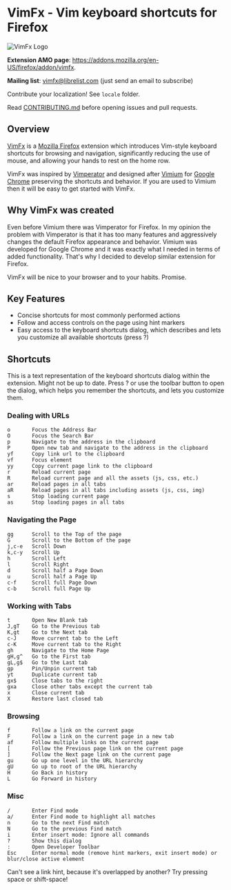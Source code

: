 # VimFx - Vim keyboard shortcuts for Firefox

![VimFx Logo](https://raw.github.com/akhodakivskiy/VimFx/develop/icon-large.png)

**Extension AMO page**: https://addons.mozilla.org/en-US/firefox/addon/vimfx.

**Mailing list**: [vimfx@librelist.com](mailto:vimfx@librelist.com?subject=Subscribe) (just send an email to subscribe)

Contribute your localization! See `locale` folder.

Read [CONTRIBUTING.md](CONTRIBUTING.md) before opening issues and pull requests.

## Overview

[VimFx](https://addons.mozilla.org/en-US/firefox/addon/vimfx/)
is a [Mozilla Firefox](https://www.mozilla.org/en-US/firefox/fx/#desktop)
extension which introduces Vim-style keyboard shortcuts for browsing and navigation,
significantly reducing the use of mouse, and allowing your hands to rest on the home row.

VimFx was inspired by [Vimperator](http://www.vimperator.org/)
and designed after [Vimium](http://vimium.github.com/) for
[Google Chrome](https://www.google.com/intl/en/chrome/browser/) preserving the shortcuts and behavior.
If you are used to Vimium then it will be easy to get started with VimFx.

## Why VimFx was created

Even before Vimium there was Vimperator for Firefox.  In my opinion the problem
with Vimperator is that it has too many features and aggressively changes
the default Firefox appearance and behavior. Vimium was developed for Google Chrome
and it was exactly what I needed in terms of added functionality. That's why I decided
to develop similar extension for Firefox.

VimFx will be nice to your browser and to your habits. Promise.

## Key Features

- Concise shortcuts for most commonly performed actions
- Follow and access controls on the page using hint markers
- Easy access to the keyboard shortcuts dialog, which describes and lets you customize all available shortcuts (press ?)

## Shortcuts

This is a text representation of the keyboard shortcuts dialog within the extension. Might not be up to date.
Press ? or use the toolbar button to open the dialog, which helps you remember the shortcuts, and lets you customize them.

### Dealing with URLs

    o       Focus the Address Bar
    O       Focus the Search Bar
    p       Navigate to the address in the clipboard
    P       Open new tab and navigate to the address in the clipboard
    yf      Copy link url to the clipboard
    vf      Focus element
    yy      Copy current page link to the clipboard
    r       Reload current page
    R       Reload current page and all the assets (js, css, etc.)
    ar      Reload pages in all tabs
    aR      Reload pages in all tabs including assets (js, css, img)
    s       Stop loading current page
    as      Stop loading pages in all tabs

### Navigating the Page

    gg      Scroll to the Top of the page
    G       Scroll to the Bottom of the page
    j,c-e   Scroll Down
    k,c-y   Scroll Up
    h       Scroll Left
    l       Scroll Right
    d       Scroll half a Page Down
    u       Scroll half a Page Up
    c-f     Scroll full Page Down
    c-b     Scroll full Page Up

### Working with Tabs

    t       Open New Blank tab
    J,gT    Go to the Previous tab
    K,gt    Go to the Next tab
    c-J     Move current tab to the Left
    c-K     Move current tab to the Right
    gh      Navigate to the Home Page
    gH,g^   Go to the First tab
    gL,g$   Go to the Last tab
    gp      Pin/Unpin current tab
    yt      Duplicate current tab
    gx$     Close tabs to the right
    gxa     Close other tabs except the current tab
    x       Close current tab
    X       Restore last closed tab

### Browsing

    f       Follow a link on the current page
    F       Follow a link on the current page in a new tab
    af      Follow multiple links on the current page
    [       Follow the Previous page link on the current page
    ]       Follow the Next page link on the current page
    gu      Go up one level in the URL hierarchy
    gU      Go up to root of the URL hierarchy
    H       Go Back in history
    L       Go Forward in history

### Misc

    /       Enter Find mode
    a/      Enter Find mode to highlight all matches
    n       Go to the next Find match
    N       Go to the previous Find match
    i       Enter insert mode: Ignore all commands
    ?       Show this dialog
    :       Open Developer Toolbar
    Esc     Enter normal mode (remove hint markers, exit insert mode) or blur/close active element

Can't see a link hint, because it's overlapped by another? Try pressing space or shift-space!
